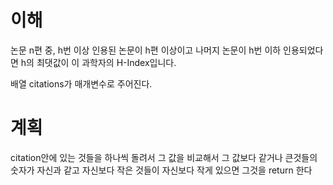 # 이해 

 논문 n편 중, h번 이상 인용된 논문이 h편 이상이고 나머지 논문이 h번 이하 인용되었다면 h의 최댓값이 이 과학자의 H-Index입니다.
 
  배열 citations가 매개변수로 주어진다.


  # 계획

  citation안에 있는 것들을 하나씩 돌려서 그 값을 비교해서 그 값보다 같거나 큰것들의 숫자가 자신과 같고 자신보다 작은 것들이 자신보다 작게 있으면 그것을 return 한다